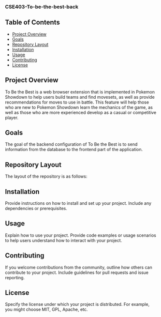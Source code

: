 ### CSE403-To-be-the-best-back

## Table of Contents

- [Project Overview](#project-overview)
- [Goals](#goals)
- [Repository Layout](#repository-layout)
- [Installation](#installation)
- [Usage](#usage)
- [Contributing](#contributing)
- [License](#license)

## Project Overview

To Be the Best is a web browser extension that is implemented in Pokemon Showdown to help users build teams and find movesets, 
as well as provide recommendations for moves to use in battle. This feature will help those who are new to Pokemon Showdown
learn the mechanics of the game, as well as those who are more experienced develop as a casual or competitive player.

## Goals

The goal of the backend configuration of To Be the Best is to send information from the database to the frontend part of the application. 

## Repository Layout

The layout of the repository is as follows:

## Installation

Provide instructions on how to install and set up your project. Include any dependencies or prerequisites.

## Usage

Explain how to use your project. Provide code examples or usage scenarios to help users understand how to interact with your project.

## Contributing

If you welcome contributions from the community, outline how others can contribute to your project. Include guidelines for pull requests and issue reporting.

## License

Specify the license under which your project is distributed. For example, you might choose MIT, GPL, Apache, etc.

